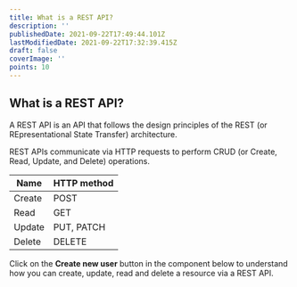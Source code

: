```yaml
---
title: What is a REST API?
description: ''
publishedDate: 2021-09-22T17:49:44.101Z
lastModifiedDate: 2021-09-22T17:32:39.415Z
draft: false
coverImage: ''
points: 10
---
```


## What is a REST API?

A REST API is an API that follows the design principles of the REST (or REpresentational State Transfer) architecture.

REST APIs communicate via HTTP requests to perform CRUD (or Create, Read, Update, and Delete) operations.

| Name   | HTTP method |
| ------ | ----------- |
| Create | POST        |
| Read   | GET         |
| Update | PUT, PATCH  |
| Delete | DELETE      |

Click on the **Create new user** button in the component below to understand how you can create, update, read and delete a resource via a REST API.

<RESTAPI />
